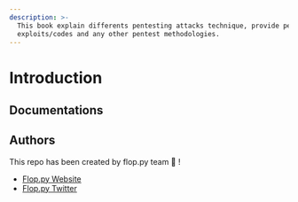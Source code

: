 ```yaml
---
description: >-
  This book explain differents pentesting attacks technique, provide personnal
  exploits/codes and any other pentest methodologies.
---
```


# Introduction

## Documentations

## Authors

This repo has been created by flop.py team 💾 !

* [Flop.py Website](https://floppy.sh)
* [Flop.py Twitter](https://twitter.com/floppy\_sh)
